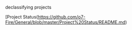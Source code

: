 declassifying projects

[Project Status(https://github.com/o7-Fire/General/blob/master/Project%20Status/README.md)
